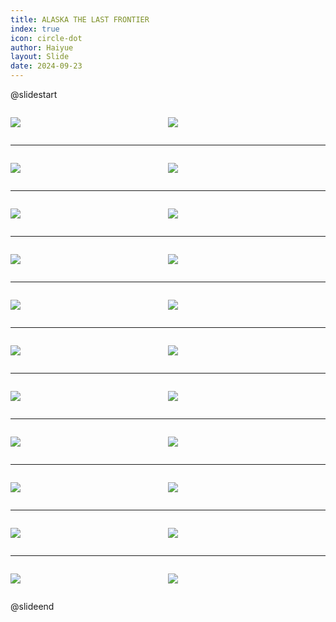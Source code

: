 ```yaml
---
title: ALASKA THE LAST FRONTIER
index: true
icon: circle-dot
author: Haiyue
layout: Slide
date: 2024-09-23
---
```

 
@slidestart

<div style="display:flex">
<div style="flex:1">

![](https://raw.githubusercontent.com/yclord/reading/refs/heads/master/english/Level-R/ALASKA%20THE%20LAST%20FRONTIER/001.webp)
</div>
<div style="flex:1">

![](https://raw.githubusercontent.com/yclord/reading/refs/heads/master/english/Level-R/ALASKA%20THE%20LAST%20FRONTIER/002.webp)
</div>
</div>

---

<div style="display:flex">
<div style="flex:1">

![](https://raw.githubusercontent.com/yclord/reading/refs/heads/master/english/Level-R/ALASKA%20THE%20LAST%20FRONTIER/003.webp)
</div>
<div style="flex:1">

![](https://raw.githubusercontent.com/yclord/reading/refs/heads/master/english/Level-R/ALASKA%20THE%20LAST%20FRONTIER/004.webp)
</div>
</div>

---

<div style="display:flex">
<div style="flex:1">

![](https://raw.githubusercontent.com/yclord/reading/refs/heads/master/english/Level-R/ALASKA%20THE%20LAST%20FRONTIER/005.webp)
</div>
<div style="flex:1">

![](https://raw.githubusercontent.com/yclord/reading/refs/heads/master/english/Level-R/ALASKA%20THE%20LAST%20FRONTIER/006.webp)
</div>
</div>

---

<div style="display:flex">
<div style="flex:1">

![](https://raw.githubusercontent.com/yclord/reading/refs/heads/master/english/Level-R/ALASKA%20THE%20LAST%20FRONTIER/007.webp)
</div>
<div style="flex:1">

![](https://raw.githubusercontent.com/yclord/reading/refs/heads/master/english/Level-R/ALASKA%20THE%20LAST%20FRONTIER/008.webp)
</div>
</div>

---

<div style="display:flex">
<div style="flex:1">

![](https://raw.githubusercontent.com/yclord/reading/refs/heads/master/english/Level-R/ALASKA%20THE%20LAST%20FRONTIER/009.webp)
</div>
<div style="flex:1">

![](https://raw.githubusercontent.com/yclord/reading/refs/heads/master/english/Level-R/ALASKA%20THE%20LAST%20FRONTIER/010.webp)
</div>
</div>

---

<div style="display:flex">
<div style="flex:1">

![](https://raw.githubusercontent.com/yclord/reading/refs/heads/master/english/Level-R/ALASKA%20THE%20LAST%20FRONTIER/011.webp)
</div>
<div style="flex:1">

![](https://raw.githubusercontent.com/yclord/reading/refs/heads/master/english/Level-R/ALASKA%20THE%20LAST%20FRONTIER/012.webp)
</div>
</div>

---

<div style="display:flex">
<div style="flex:1">

![](https://raw.githubusercontent.com/yclord/reading/refs/heads/master/english/Level-R/ALASKA%20THE%20LAST%20FRONTIER/013.webp)
</div>
<div style="flex:1">

![](https://raw.githubusercontent.com/yclord/reading/refs/heads/master/english/Level-R/ALASKA%20THE%20LAST%20FRONTIER/014.webp)
</div>
</div>

---

<div style="display:flex">
<div style="flex:1">

![](https://raw.githubusercontent.com/yclord/reading/refs/heads/master/english/Level-R/ALASKA%20THE%20LAST%20FRONTIER/015.webp)
</div>
<div style="flex:1">

![](https://raw.githubusercontent.com/yclord/reading/refs/heads/master/english/Level-R/ALASKA%20THE%20LAST%20FRONTIER/016.webp)
</div>
</div>

---

<div style="display:flex">
<div style="flex:1">

![](https://raw.githubusercontent.com/yclord/reading/refs/heads/master/english/Level-R/ALASKA%20THE%20LAST%20FRONTIER/017.webp)
</div>
<div style="flex:1">

![](https://raw.githubusercontent.com/yclord/reading/refs/heads/master/english/Level-R/ALASKA%20THE%20LAST%20FRONTIER/018.webp)
</div>
</div>

---

<div style="display:flex">
<div style="flex:1">

![](https://raw.githubusercontent.com/yclord/reading/refs/heads/master/english/Level-R/ALASKA%20THE%20LAST%20FRONTIER/019.webp)
</div>
<div style="flex:1">

![](https://raw.githubusercontent.com/yclord/reading/refs/heads/master/english/Level-R/ALASKA%20THE%20LAST%20FRONTIER/020.webp)
</div>
</div>

---

<div style="display:flex">
<div style="flex:1">

![](https://raw.githubusercontent.com/yclord/reading/refs/heads/master/english/Level-R/ALASKA%20THE%20LAST%20FRONTIER/021.webp)
</div>
<div style="flex:1">

![](https://raw.githubusercontent.com/yclord/reading/refs/heads/master/english/Level-R/ALASKA%20THE%20LAST%20FRONTIER/022.webp)
</div>
</div>

@slideend